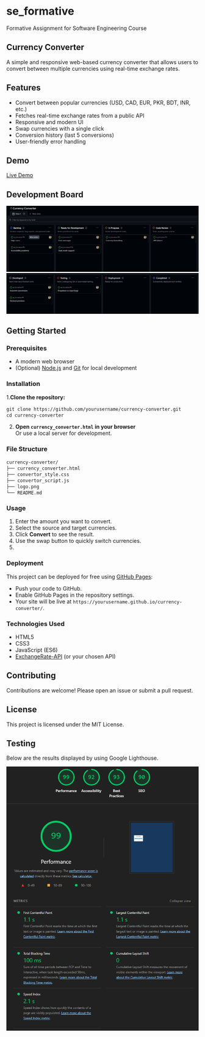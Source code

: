 # se_formative
Formative Assignment for Software Engineering Course

## Currency Converter

A simple and responsive web-based currency converter that allows users to convert between multiple currencies using real-time exchange rates.

## Features

- Convert between popular currencies (USD, CAD, EUR, PKR, BDT, INR, etc.)
- Fetches real-time exchange rates from a public API
- Responsive and modern UI
- Swap currencies with a single click
- Conversion history (last 5 conversions)
- User-friendly error handling

## Demo

[Live Demo](http://127.0.0.1:5500/currency_converter.html)

## Development Board
![Kanban Board](mid_dev1.png)
![Kanban Board](mid_dev2.png)

## Getting Started

### Prerequisites

- A modern web browser
- (Optional) [Node.js](https://nodejs.org/) and [Git](https://git-scm.com/) for local development

### Installation

1.**Clone the repository:**
   ```
   git clone https://github.com/yourusername/currency-converter.git
   cd currency-converter
   ```
2. **Open `currency_converter.html` in your browser**  
   Or use a local server for development.

### File Structure

```
currency-converter/
├── currency_converter.html
├── convertor_style.css
├── convertor_script.js
├── logo.png
└── README.md
```
### Usage

1. Enter the amount you want to convert.
2. Select the source and target currencies.
3. Click **Convert** to see the result.
4. Use the swap button to quickly switch currencies.
5. 
### Deployment

This project can be deployed for free using [GitHub Pages](https://pages.github.com/):

- Push your code to GitHub.
- Enable GitHub Pages in the repository settings.
- Your site will be live at `https://yourusername.github.io/currency-converter/`.

### Technologies Used

- HTML5
- CSS3
- JavaScript (ES6)
- [ExchangeRate-API](https://www.exchangerate-api.com/) (or your chosen API)

## Contributing

Contributions are welcome! Please open an issue or submit a pull request.

## License

This project is licensed under the MIT License.

## Testing

Below are the results displayed by using Google Lighthouse.

![Lighthouse Results](lighthouse_results.png)

